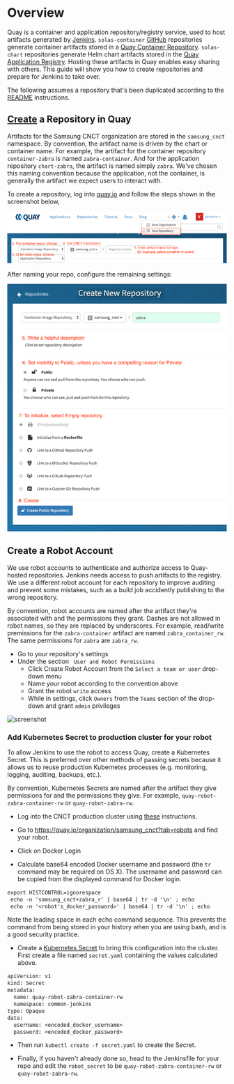 # Overview

Quay is a container and application repository/registry service, used to host
artifacts generated by [Jenkins](./jenkins.md). `solas-container` 
[GitHub](./github/.md) repositories generate container artifacts stored in a
[Quay Container Repository](https://quay.io/repository/). `solas-chart`
repositories generate Helm chart artifacts stored in the
[Quay Application Registry](https://quay.io/application/). Hosting these
artifacts in Quay enables easy sharing with others. This guide will show you how
to create repositories and prepare for Jenkins to take over.

The following assumes a repository that's been duplicated according to the [README](../README.md) instructions.

## [Create](https://docs.quay.io/guides/create-repo.html) a Repository in Quay

Artifacts for the Samsung CNCT organization are stored in the `samsung_cnct`
namespace. By convention, the artifact name is driven by the chart or container name. 
For example, the artifact for the container repository `container-zabra` is named 
`zabra-container`. And for the application repository `chart-zabra`, the
artifact is named simply `zabra`. We've chosen this naming convention because the application, not
the container, is generally the artifact we expect users to interact with.

To create a repository, log into [quay.io](https://quay.io) and follow the steps shown in the screenshot below, 

<p align="center">
  <img src="https://github.com/NancyHarvey/solas/blob/master/docs/images/quay/Create%20new%20repo.png"; width="800" title="Create a repo">
</p>

After naming your repo, configure the remaining settings:
<p align="center">
  <img src="https://github.com/NancyHarvey/solas/blob/master/docs/images/quay/Create%20new%20repo%20cont.png"; width="700" title="Create a repo">
</p>

## Create a Robot Account

We use robot accounts to authenticate and authorize access to Quay-hosted repositories. 
Jenkins needs access to push artifacts to the registry. We use a different robot account for each repository to improve auditing and prevent some mistakes, such as a build job accidently publishing to
the wrong repository.

By convention, robot accounts are named after the artifact they're associated
with and the permissions they grant. Dashes are not allowed in robot names, so
they are replaced by underscores. For example, read/write premissions for
the `zabra-container` artifact are named `zabra_container_rw`. The same
permissions for `zabra` are `zabra_rw`.

* Go to your repository's settings
* Under the section ` User and Robot Permissions`
  * Click Create Robot Account from the `Select a team or user` drop-down menu
  * Name your robot according to the convention above
  * Grant the robot `write` access
  * While in settings, click `Owners` from the `Teams` section of the drop-down and grant `admin` privileges

![screenshot](images/quay/zabra-permissions.png)

### Add Kubernetes Secret to production cluster for your robot

To allow Jenkins to use the robot to access Quay, create a Kubernetes Secret. This is preferred over other methods of passing secrets because it
allows us to reuse production Kubernetes processes (e.g. monitoring, logging,
auditing, backups, etc.).

By convention, Kubernetes Secrets are named after the artifact they give
permissions for and the permissions they give. For example,
`quay-robot-zabra-container-rw` or `quay-robot-zabra-rw`.

* Log into the CNCT production cluster using
[these](https://github.com/samsung-cnct/docs/blob/master/cnct/production-kubernetes-cluster.md)
instructions.

* Go to https://quay.io/organization/samsung_cnct?tab=robots and find your
robot.

* Click on Docker Login

* Calculate base64 encoded Docker username and password (the `tr` command may be required on OS X). The username and password can be copied from the displayed command for Docker login. 

```
export HISTCONTROL=ignorespace
 echo -n 'samsung_cnct+zabra_r' | base64 | tr -d '\n' ; echo
 echo -n '<robot's_docker_password>' | base64 | tr -d '\n' ; echo
```

Note the leading space in each echo command sequence. This prevents the
command from being stored in your history when you are using bash, and
is a good security practice.  

  * Create a [Kubernetes Secret](https://kubernetes.io/docs/concepts/configuration/secret/)
to bring this configuration into the cluster. First create a file named `secret.yaml` containing
the values calculated above.

```
apiVersion: v1
kind: Secret
metadata:
  name: quay-robot-zabra-container-rw
  namespace: common-jenkins
type: Opaque
data:
  username: <encoded_docker_username>
  password: <encoded_docker_password>
```

* Then run `kubectl create -f secret.yaml` to create the Secret.

* Finally, if you haven't already done so, head to the Jenkinsfile for your
repo and edit the `robot_secret` to be `quay-robot-zabra-container-rw`
or `quay-robot-zabra-rw`.
